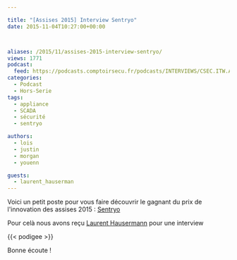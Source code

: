 ```yaml
---

title: "[Assises 2015] Interview Sentryo"
date: 2015-11-04T10:27:00+00:00



aliases: /2015/11/assises-2015-interview-sentryo/
views: 1771
podcast:
  feed: https://podcasts.comptoirsecu.fr/podcasts/INTERVIEWS/CSEC.ITW.ASSISES_2015.LAURENT_HAUSERMANN.mp3
categories:
  - Podcast
  - Hors-Serie
tags:
  - appliance
  - SCADA
  - sécurité
  - sentryo

authors:
  - lois
  - justin
  - morgan
  - youenn

guests:
  - laurent_hauserman
---
```

Voici un petit poste pour vous faire découvrir le gagnant du prix de l'innovation des assises 2015 : [Sentryo](http://www.sentryo.net/fr/)

Pour celà nous avons reçu [Laurent Hausermann](https://twitter.com/lhausermann) pour une interview

{{< podigee >}}

Bonne écoute !

